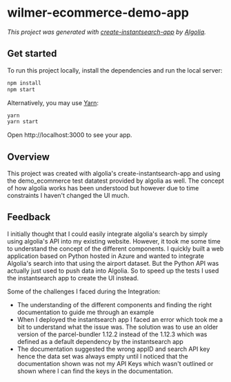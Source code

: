 # wilmer-ecommerce-demo-app

_This project was generated with [create-instantsearch-app](https://github.com/algolia/create-instantsearch-app) by [Algolia](https://algolia.com)._

## Get started

To run this project locally, install the dependencies and run the local server:

```sh
npm install
npm start
```

Alternatively, you may use [Yarn](https://http://yarnpkg.com/):

```sh
yarn
yarn start
```

Open http://localhost:3000 to see your app.

## Overview
This project was created with algolia's create-instantsearch-app and using the demo_ecommerce test datatest provided by algolia as well.
The concept of how algolia works has been understood but however due to time constraints I haven't changed the UI much.

## Feedback
I initially thought that I could easily integrate algolia's search by simply using algolia's API into my existing website. However, it took me some time to understand the concept of the different components. I quickly built a web application based on Python hosted in Azure and wanted to integrate Algolia's search into that using the airport dataset. But the Python API was actually just used to push data into Algolia. So to speed up the tests I used the instantsearch app to create the UI instead.

Some of the challenges I faced during the Integration:
* The understanding of the different components and finding the right documentation to guide me through an example
* When I deployed the instantsearch app I faced an error which took me a bit to understand what the issue was. The solution was to use an older version of the parcel-bundler 1.12.2 instead of the 1.12.3 which was defined as a default dependency by the instantsearch app
* The documentation suggested the wrong appID and search API key hence the data set was always empty until I noticed that the documentation shown was not my API Keys which wasn't outlined or shown where I can find the keys in the documentation.





